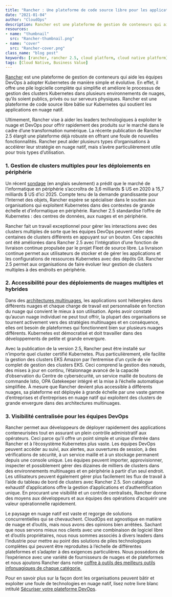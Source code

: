 ```yaml
---
title: "Rancher : Une plateforme de code source libre pour les applications en nuage natif"
date: "2021-01-04"
author: "CloudOps"
description: Rancher est une plateforme de gestion de conteneurs qui aide les équipes DevOps à adopter Kubernetes de manière simple et évolutive.
resources:
- name: "thumbnail"
  src: "Rancher-thumbnail.png"
- name: "cover"
  src: "Rancher-cover.png"
class_name: "blog post"
keywords: [rancher, rancher 2.5, cloud platform, cloud native platform]
tags: [Cloud Native, Business Value]
---
```


<div class="post-content">

<p><a href="https://rancher.com/" target="_blank">Rancher</a> est une plateforme de gestion de conteneurs qui aide les équipes DevOps à adopter Kubernetes de manière simple et évolutive. En effet, il offre une pile logicielle complète qui simplifie et améliore le processus de gestion des clusters Kubernetes dans plusieurs environnements de nuages, qu’ils soient publics, privés ou sur serveurs physiques. Rancher est une plateforme de code source libre bâtie sur Kubernetes qui soutient les applications en nuage natif.</p>

<p>Ultimement, Rancher vise à aider les leaders technologiques à exploiter le nuage et DevOps pour offrir rapidement des produits sur le marché dans le cadre d’une transformation numérique. La récente publication de Rancher 2.5 élargit une plateforme déjà robuste en offrant une foule de nouvelles fonctionnalités. Rancher peut aider plusieurs types d’organisations à accélérer leur stratégie en nuage natif, mais s’avère particulièrement utile pour trois types d’utilisation.</p>

<h3>1. Gestion de clusters multiples pour les déploiements en périphérie</h3>

<p>Un récent <a href="https://www.marketsandmarkets.com/Market-Reports/edge-computing-market-133384090.html#:~:text=[298%20Pages%20Report]%20MarketsandMarkets%20projects,34.1%25%20during%20the%20forecast%20period." target="_blank">sondage</a> (en anglais seulement) a prédit que le marché de l’informatique en périphérie s’accroîtra de 3,6 milliards $ US en 2020 à 15,7 milliards $ US d’ici 2025. Compte tenu de la demande grandissante pour l’Internet des objets, Rancher espère se spécialiser dans le soutien aux organisations qui exploitent Kubernetes dans des contextes de grande échelle et d’informatique en périphérie. Rancher 2.5 standardise l’offre de Kubernetes : des centres de données, aux nuages et en périphérie.</p>

<p>Rancher fait un travail exceptionnel pour gérer les interactions avec des clusters multiples de sorte que les équipes DevOps peuvent relier des centaines de clusters différents en appuyant sur un bouton. Ces capacités ont été améliorées dans Rancher 2.5 avec l’intégration d’une fonction de livraison continue propulsée par le projet Fleet de source libre. La livraison continue permet aux utilisateurs de stocker et de gérer les applications et les configurations de ressources Kubernetes avec des dépôts Git. Rancher 2.5 permet aux organisations de faire évoluer leur gestion de clusters multiples à des endroits en périphérie.</p>

<h3>2. Accessibilité pour des déploiements de nuages multiples et hybrides</h3>

<p>Dans des <a href="https://www.cloudops.com/fr/blog/les-plus-grands-mythes-sur-les-multinuages/" target="_blank">architectures multinuages</a>, les applications sont hébergées dans différents nuages et chaque charge de travail est personnalisée en fonction du nuage qui convient le mieux à son utilisation. Après avoir constaté qu’aucun nuage individuel ne peut tout offrir, la plupart des organisations se tournent activement vers des stratégies multinuages et en conséquence, elles ont besoin de plateformes qui fonctionnent bien sur plusieurs nuages différents. Kubernetes est démocratisé et doit travailler dans des développements de petite et grande envergure.</p>

<p>Avec la publication de la version 2.5, Rancher peut être installé sur n’importe quel cluster certifié Kubernetes. Plus particulièrement, elle facilite la gestion des clusters EKS Amazon par l’entremise d’un cycle de vie complet de gestion des clusters EKS. Ceci comprend la gestion des nœuds, des mises à jour en continu, l’étalonnage avancé de la capacité d’observation du Centre de cybersécurité, un service maillé de boutons de commande Istio, OPA Gatekeeper intégré et la mise à l’échelle automatique simplifiée. À mesure que Rancher devient plus accessible à différents nuages, sa plateforme est déployée à grande échelle par une vaste gamme d’entreprises et d’entreprises en nuage natif qui exploitent des clusters de grande envergure dans des architectures multinuages.</p>

<h3>3. Visibilité centralisée pour les équipes DevOps</h3>

<p>Rancher permet aux développeurs de déployer rapidement des applications conteneurisées tout en assurant un plein contrôle administratif aux opérateurs. Ceci parce qu’il offre un point simple et unique d’entrée dans Rancher et à l’écosystème Kubernetes plus vaste. Les équipes DevOps peuvent accéder au suivi, aux alertes, aux ouvertures de session, à des vérifications de sécurité, à un service maillé et à un stockage permanent depuis une console unique. Les équipes peuvent importer, approvisionner, inspecter et possiblement gérer des dizaines de milliers de clusters dans des environnements multinuages et en périphérie à partir d’un seul endroit. Les utilisateurs peuvent également gérer plus facilement les flux de travail à l’aide du tableau de bord de clusters avec Rancher 2.5. Son catalogue exhaustif d’applications offre la gestion d’applications et d’authentification unique. En procurant une visibilité et un contrôle centralisés, Rancher donne des moyens aux développeurs et aux équipes des opérations d’acquérir une valeur opérationnelle rapidement.</p>

<p>Le paysage en nuage natif est vaste et regorge de solutions concurrentielles qui se chevauchent. CloudOps est agnostique en matière de nuage et d’outils, mais nous avons des opinions bien arrêtées. Sachant que nous servons mieux nos clients avec une combinaison de logiciel libre et d’outils propriétaires, nous nous sommes associés à divers leaders dans l’industrie pour mettre au point des solutions de piles technologiques complètes qui peuvent être reproduites à l’échelle de différentes plateformes et s’adapter à des exigences particulières. Nous possédons de l’expérience avec une variété de fournisseurs de nuages et de plateformes et nous ajoutons Rancher dans notre <a href="https://www.cloudops.com/fr/blog/notre-coffre-a-outils-des-meilleurs-outils-infonuagiques-de-chaque-categorie/
" target="_blank">coffre à outils des meilleurs outils infonuagiques de chaque catégorie.</a>

<p>Pour en savoir plus sur la façon dont les organisations peuvent bâtir et exploiter une foule de technologies en nuage natif, lisez notre livre blanc intitulé <a href="https://www.cloudops.com/fr/resources/white-papers/securing-devops-platform-enterprise/">Sécuriser votre plateforme DevOps</a>.</p>

</div>